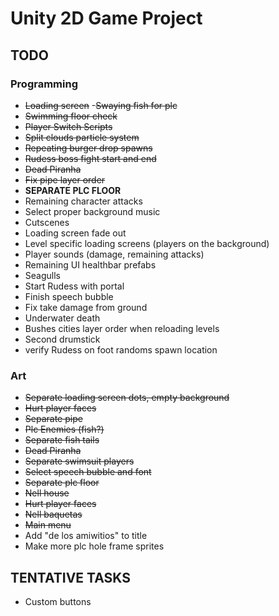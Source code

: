 # Unity 2D Game Project

## TODO
### Programming
- ~~Loading screen~~
-~~Swaying fish for plc~~
- ~~Swimming floor check~~
- ~~Player Switch Scripts~~
- ~~Split clouds particle system~~
- ~~Repeating burger drop spawns~~
- ~~Rudess boss fight start and end~~
- ~~Dead Piranha~~
- ~~Fix pipe layer order~~
- **SEPARATE PLC FLOOR**
- Remaining character attacks
- Select proper background music
- Cutscenes
- Loading screen fade out
- Level specific loading screens (players on the background)
- Player sounds (damage, remaining attacks)
- Remaining UI healthbar prefabs
- Seagulls
- Start Rudess with portal
- Finish speech bubble
- Fix take damage from ground
- Underwater death
- Bushes cities layer order when reloading levels
- Second drumstick
- verify Rudess on foot randoms spawn location

### Art
- ~~Separate loading screen dots, empty background~~
- ~~Hurt player faces~~
- ~~Separate pipe~~
- ~~Plc Enemies (fish?)~~
- ~~Separate fish tails~~
- ~~Dead Piranha~~
- ~~Separate swimsuit players~~
- ~~Select speech bubble and font~~
- ~~Separate plc floor~~
- ~~Nell house~~
- ~~Hurt player faces~~
- ~~Nell baquetas~~
- ~~Main menu~~
- Add "de los amiwitios" to title
- Make more plc hole frame sprites

## TENTATIVE TASKS

- Custom buttons
